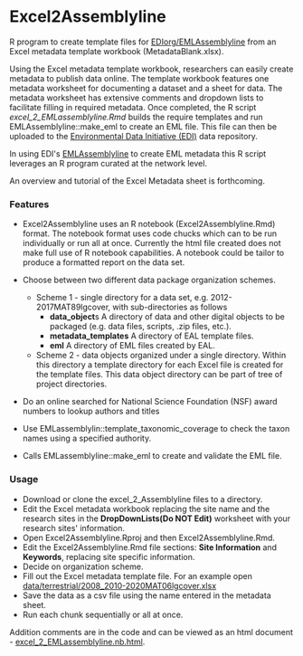 # Excel2Assemblyline

R program to create template files for [EDIorg/EMLAssemblyline](https://github.com/EDIorg/EMLAssemblyline) from an Excel metadata template workbook (MetadataBlank.xlsx).

Using the Excel metadata template workbook, researchers can easily create metadata to publish data online.  The template workbook features one metadata worksheet for documenting a dataset and a sheet for data.  The metadata worksheet has extensive comments and dropdown lists to facilitate filling in required metadata.  Once completed, the R script *excel_2_EMLassemblyline.Rmd* builds the require templates and run EMLAssemblyline::make_eml to create an EML file. This file can then be uploaded to the [Environmental Data Initiative (EDI)](https://environmentaldatainitiative.org/edi/) data repository.

In using EDI's  [EMLAssemblyline](https://github.com/EDIorg/EMLAssemblyline) to create EML metadata this R script leverages an R program curated at the network level.

An overview and tutorial of the Excel Metadata sheet is forthcoming.



### Features

- Excel2Assemblyline uses an R notebook (Excel2Assemblyline.Rmd) format.  The notebook format uses code chucks which can to be run individually or run all at once. Currently the html file created does not make full use of R notebook capabilities. A notebook could be tailor to produce a formatted report on the data set.

- Choose between two different data package organization schemes.  

  - Scheme 1 - single directory for a data set, e.g. 2012-2017MAT89lgcover, with sub-directories as follows
    - **data_object**s A directory of data and other digital objects to be packaged (e.g. data files, scripts, .zip files, etc.).
    - **metadata_templates** A directory of EAL template files.
    - **eml** A directory of EML files created by EAL.
  - Scheme 2 - data objects organized under a single directory. Within this directory a template directory for each Excel file is created for the template files. This data object directory can be part of tree of project directories.

- Do an online searched for National Science Foundation (NSF) award numbers to lookup authors and titles

- Use EMLassemblylin::template_taxonomic_coverage to check the taxon names using a specified authority.

- Calls EMLassemblyline::make_eml to create and validate the EML file.

  

### Usage

- Download or clone the excel_2_Assemblyline files to a directory. 
- Edit the Excel metadata workbook replacing the site name and the research sites in the **DropDownLists(Do NOT Edit)** worksheet with your research sites' information.
- Open Excel2Assemblyline.Rproj and then Excel2Assemblyline.Rmd.
- Edit the Excel2Assemblyline.Rmd file sections: **Site Information** and **Keywords**, replacing site specific information.
- Decide on organization scheme.
- Fill out the Excel metadata template file. For an example open [data/terrestrial/2008_2010-2020MAT06lgcover.xlsx](https://github.com/jlaundre/Excel2Assemblyline/tree/main/data/terrestrial/2008_2010-2020MAT06lgcover.csv)
- Save the data as a csv file using the name entered in the metadata sheet.
- Run each chunk sequentially or all at once.

Addition comments are in the code and can be viewed as an html document - [excel_2_EMLassemblyline.nb.html](https://github.com/jlaundre/Excel2Assemblyline/blob/main/excel_2_EMLassemblyline.nb.html).

